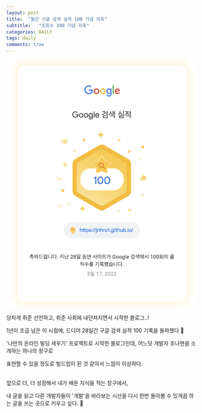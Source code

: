 ```yaml
---
layout: post
title:  "월간 구글 검색 실적 100 기념 자축"
subtitle:   "조회수 100 기념 자축"
categories: DAILY
tags: daily
comments: true
---
```


![조회수100](/assets/img/daily/조회수100.png)<br>

당차게 취준 선언하고, 취준 사회에 내던져지면서 시작한 블로그..!

1년이 조금 넘은 이 시점에, 드디어 28일간 구글 검색 실적 100 기록을 돌파했다 👏

'나만의 온라인 빌딩 세우기' 프로젝트로 시작한 블로그인데, 어느덧 개발자 조나현을 소개하는 하나의 창구로

표현할 수 있을 정도로 빌드업이 된 것 같아서 느낌이 이상하다.
<br><br>


앞으로 더, 더 성장해서 내가 배운 지식을 적는 창구에서,

내 글을 읽고 다른 개발자들이 '개발'을 바라보는 시선을 다시 한번 돌아볼 수 있게끔 하는 글을 쓰는 곳으로 키우고 싶다. 🚀

